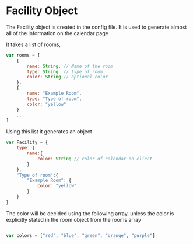 # Facility Object
The Facility object is created in the config file. 
It is used to generate almost all of the information on the calendar page

It takes a list of rooms, 

``` javascript
var rooms = [
    {
        name: String, // Name of the room 
        type: String  // type of room
        color: String // optional color
    },
    {
        name: "Example Room",
        type: "Type of room",
        color: "yellow"
    }
    ...
]

```

Using this list it generates an object 

``` javascript
var Facility = {
    type: {
        name:{
            color: String // color of calendar on client 
        }
    },
    "Type of room":{
        "Example Room": {
            color: "yellow"
        }
    }
}

```
The color will be decided using the following array, unless the color is explicitly stated in the room object from the rooms array

``` javascript

var colors = ["red", "blue", "green", "orange", "purple"]

```
